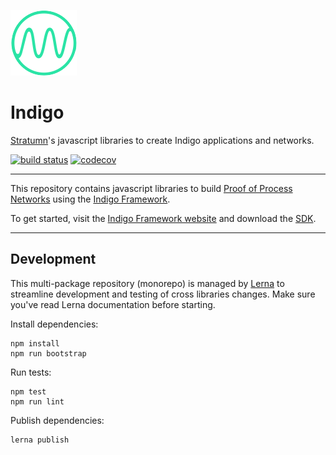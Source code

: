 [![Logo](logo.png)](https://indigoframework.com)

# Indigo

[Stratumn](https://stratumn.com)'s javascript libraries to create Indigo applications and networks.

[![build status](https://travis-ci.org/stratumn/indigo-js.svg?branch=master)](https://travis-ci.org/stratumn/indigo-js)
[![codecov](https://codecov.io/gh/stratumn/indigo-js/branch/master/graph/badge.svg)](https://codecov.io/gh/stratumn/indigo-js)

---

This repository contains javascript libraries to build [Proof of Process Networks](https://proofofprocess.org) using the [Indigo Framework](https://indigoframework.com).

To get started, visit the [Indigo Framework website](https://indigoframework.com) and download the [SDK](https://indigoframework.com/documentation/v0.0.8-dev/getting-started/install.html).

---

## Development

This multi-package repository (monorepo) is managed by [Lerna](https://github.com/lerna/lerna) to streamline development and testing of cross libraries changes. Make sure you've read Lerna documentation before starting.

Install dependencies:

```
npm install
npm run bootstrap
```

Run tests:

```
npm test
npm run lint
```

Publish dependencies:

```
lerna publish
```


